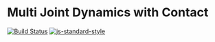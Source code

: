 # Multi Joint Dynamics with Contact
[![Build Status](https://travis-ci.org/abhinavkavuri/MuJoCo-locomotion-benchmark-using-ARS.svg?branch=master)](https://travis-ci.org/abhinavkavuri/MuJoCo-locomotion-benchmark-using-ARS) [![js-standard-style](https://img.shields.io/badge/code%20style-standard-brightgreen.svg)](https://pybullet.org/wordpress/)





